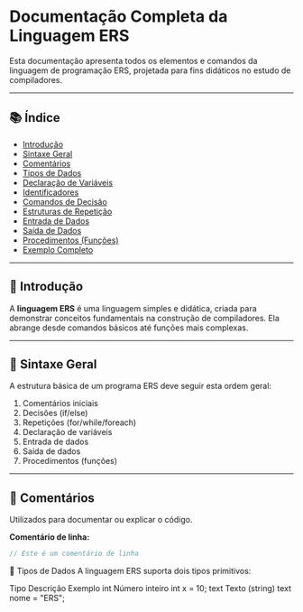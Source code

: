 # Documentação Completa da Linguagem ERS

Esta documentação apresenta todos os elementos e comandos da linguagem de programação ERS, projetada para fins didáticos no estudo de compiladores.

---

## 📚 Índice
- [Introdução](#introdução)
- [Sintaxe Geral](#sintaxe-geral)
- [Comentários](#comentários)
- [Tipos de Dados](#tipos-de-dados)
- [Declaração de Variáveis](#declaração-de-variáveis)
- [Identificadores](#identificadores)
- [Comandos de Decisão](#comandos-de-decisão)
- [Estruturas de Repetição](#estruturas-de-repetição)
- [Entrada de Dados](#entrada-de-dados)
- [Saída de Dados](#saída-de-dados)
- [Procedimentos (Funções)](#procedimentos-funções)
- [Exemplo Completo](#exemplo-completo)

---

## 🚀 Introdução

A **linguagem ERS** é uma linguagem simples e didática, criada para demonstrar conceitos fundamentais na construção de compiladores. Ela abrange desde comandos básicos até funções mais complexas.

---

## 🔖 Sintaxe Geral

A estrutura básica de um programa ERS deve seguir esta ordem geral:

1. Comentários iniciais
2. Decisões (if/else)
3. Repetições (for/while/foreach)
4. Declaração de variáveis
5. Entrada de dados
6. Saída de dados
7. Procedimentos (funções)

---

## 💬 Comentários

Utilizados para documentar ou explicar o código.

**Comentário de linha:**
```java
// Este é um comentário de linha
```

🔢 Tipos de Dados
A linguagem ERS suporta dois tipos primitivos:

Tipo	Descrição	Exemplo
int	Número inteiro	int x = 10;
text	Texto (string)	text nome = "ERS";
